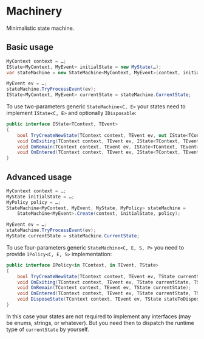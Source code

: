 # Machinery

Minimalistic state machine.

## Basic usage

```cs
MyContext context = …;
IState<MyContext, MyEvent> initialState = new MyState(…);
var stateMachine = new StateMachine<MyContext, MyEvent>(context, initialState);

MyEvent ev = …;
stateMachine.TryProcessEvent(ev);
IState<MyContext, MyEvent> currentState = stateMachine.CurrentState;
```

To use two-parameters generic `StateMachine<C, E>` your states need to implement `IState<C, E>` and optionally `IDisposable`: 

```cs
public interface IState<TContext, TEvent>
{
    bool TryCreateNewState(TContext context, TEvent ev, out IState<TContext, TEvent> newState);
    void OnExiting(TContext context, TEvent ev, IState<TContext, TEvent> newState);
    void OnRemain(TContext context, TEvent ev, IState<TContext, TEvent> currentState);
    void OnEntered(TContext context, TEvent ev, IState<TContext, TEvent> oldState);
}
```

## Advanced usage

```cs
MyContext context = …;
MyState initialState = …;
MyPolicy policy = …;
StateMachine<MyContext, MyEvent, MyState, MyPolicy> stateMachine =
    StateMachine<MyEvent>.Create(context, initialState, policy);

MyEvent ev = …;
stateMachine.TryProcessEvent(ev);
MyState currentState = stateMachine.CurrentState;
```

To use four-parameters generic `StateMachine<C, E, S, P>` you need to provide `IPolicy<C, E, S>` implementation:

```cs
public interface IPolicy<in TContext, in TEvent, TState>
{
    bool TryCreateNewState(TContext context, TEvent ev, TState currentState, out TState newState);
    void OnExiting(TContext context, TEvent ev, TState currentState, TState newState);
    void OnRemain(TContext context, TEvent ev, TState currentState);
    void OnEntered(TContext context, TEvent ev, TState currentState, TState oldState);
    void DisposeState(TContext context, TEvent ev, TState stateToDispose);
}
```

In this case your states are not required to implement any interfaces (may be enums, strings, or whatever).
But you need then to dispatch the runtime type of `currentState` by yourself.
